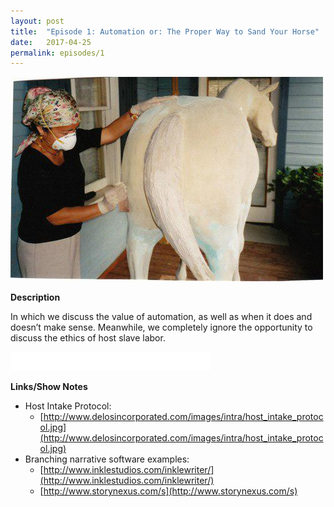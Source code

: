 ```yaml
---
layout: post
title:  "Episode 1: Automation or: The Proper Way to Sand Your Horse"
date:   2017-04-25
permalink: episodes/1
---
```

![How to properly sand your hourse](/img/how_to_sand_a_horse.jpg)

**Description**

In which we discuss the value of automation, as well as when it does and doesn’t make sense. Meanwhile, we completely ignore the opportunity to discuss the ethics of host slave labor.

<iframe style="border: none" src="//html5-player.libsyn.com/embed/episode/id/5299937/height/50/width/640/theme/standard-mini/autonext/no/thumbnail/no/autoplay/no/preload/no/no_addthis/no/direction/backward/" height="30" width="320" scrolling="no"  allowfullscreen webkitallowfullscreen mozallowfullscreen oallowfullscreen msallowfullscreen></iframe>

**Links/Show Notes**

* Host Intake Protocol:
   * [http://www.delosincorporated.com/images/intra/host_intake_protocol.jpg](http://www.delosincorporated.com/images/intra/host_intake_protocol.jpg)
* Branching narrative software examples:
   * [http://www.inklestudios.com/inklewriter/](http://www.inklestudios.com/inklewriter/)
   * [http://www.storynexus.com/s](http://www.storynexus.com/s)
